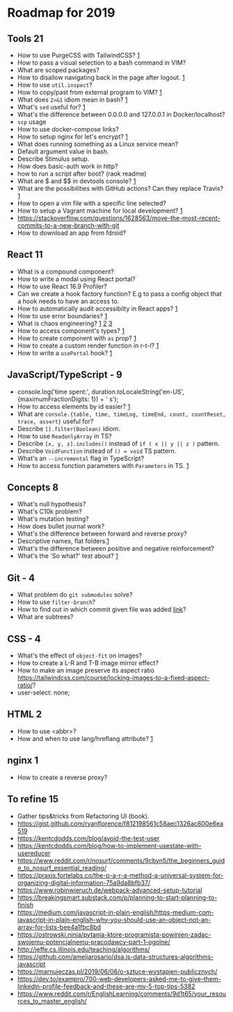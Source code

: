 # Roadmap for 2019

## Tools 21

- How to use PurgeCSS with TailwindCSS? [1](https://tailwindcss.com/docs/controlling-file-size/#removing-unused-css)
- How to pass a visual selection to a bash command in VIM?
- What are scoped packages?
- How to disallow navigating back in the page after logout. [1](https://www.youtube.com/watch?v=IZTUyVEVa90)
- How to use `util.inspect`?
- How to copy/past from external program to VIM? [1](https://imgur.com/rNlQJuT)
- What does `2>&1` idiom mean in bash? [1](https://www.brianstorti.com/understanding-shell-script-idiom-redirect/)
- What's `sed` useful for? [1](https://www.brianstorti.com/enough-sed-to-be-useful/)
- What's the difference between 0.0.0.0 and 127.0.0.1 in Docker/localhost?
- `scp` usage
- How to use docker-compose links?
- How to setup nginx for let's encrypt? [1](https://www.digitalocean.com/community/tutorials/how-to-secure-a-containerized-node-js-application-with-nginx-let-s-encrypt-and-docker-compose)
- What does running something as a Linux service mean?
- Default argument value in bash.
- Describe Stimulus setup.
- How does basic-auth work in http?
- how to run a script after boot? (raok readme)
- What are $ and $\$ in devtools console? [1](https://twitter.com/sulco/status/1156907922775056384)
- What are the possibilities with GitHub actions? Can they replace Travis? [1](https://lab.github.com/github/hello-github-actions!)
- How to open a vim file with a specific line selected?
- How to setup a Vagrant machine for local development? [1](https://tech.osteel.me/posts/2015/01/25/how-to-use-vagrant-for-local-web-development.html#port-forwarding)
- https://stackoverflow.com/questions/1628563/move-the-most-recent-commits-to-a-new-branch-with-git
- How to download an app from fdroid?

## React 11

- What is a compound component?
- How to write a modal using React portal?
- How to use React 16.9 Profiler?
- Can we create a hook factory function? E.g to pass a config object that a hook needs to have an access to.
- How to automatically audit accessibilty in React apps? [1](https://web.dev/accessibility-auditing-react/)
- How to use error boundaries? [1](https://github.com/bvaughn/react-error-boundary)
- What is chaos engineering? [1](https://twitter.com/PhilippSpiess/status/1149282859494064128/photo/1) [2](https://en.wikipedia.org/wiki/Chaos_engineering) [3](https://aweary.dev/fault-tolerance-react/)
- How to access component's types? [1](https://twitter.com/sulco/status/1160890708615716864)
- How to create component with `as` prop? [1](https://dev.to/selbekk/the-10-component-commandments-2a7f#articles-list)
- How to create a custom render function in r-t-l? [1](https://testing-library.com/docs/react-testing-library/setup#custom-render)
- How to write a `usePortal` hook? [1](https://www.jayfreestone.com/writing/react-portals-with-hooks/)

## JavaScript/TypeScript - 9

- console.log('time spent:', duration.toLocaleString('en-US', {maximumFractionDigits: 1}) + ' s');
- How to access elements by id easier? [1](https://twitter.com/sulco/status/1161613974338772992)
- What are `console.{table, time, timeLog, timeEnd, count, countReset, trace, assert}` useful for?
- Describe `[].filter(Boolean)` idiom.
- How to use `ReadonlyArray` in TS?
- Describe `[x, y, z].includes()` instead of `if ( x || y || z )` pattern.
- Describe `VoidFunction` instead of `() = void` TS pattern.
- What's an `--incremental` flag in TypeScript?
- How to access function parameters with `Parameters` in TS. [1](https://twitter.com/sulco/status/1102935418843131904)

## Concepts 8

- What's null hypothesis?
- What's C10k problem?
- What's mutation testing?
- How does bullet journal work?
- What's the difference between forward and reverse proxy?
- Descriptive names, flat folders.[1](https://twitter.com/dan_abramov/status/1145354949871767552)
- What's the difference between positive and negative reinforcement?
- What's the 'So what?' test about? [1](https://www.polepositionmarketing.com/emp/so-what-test/)

## Git - 4

- What problem do `git submodules` solve?
- How to use `filter-branch`?
- How to find out in which commit given file was added [link](https://stackoverflow.com/questions/11533199/find-commit-where-file-was-added)?
- What are subtrees?

## CSS - 4

- What's the effect of `object-fit` on images?
- How to create a L-R and T-B image mirror effect?
- How to make an image preserve its aspect ratio https://tailwindcss.com/course/locking-images-to-a-fixed-aspect-ratio/?
- user-select: none;

## HTML 2

- How to use \<abbr\>?
- How and when to use lang/hreflang attribute? [1](https://twitter.com/romano_cla/status/1130832868039581696)

## nginx 1

- How to create a reverse proxy?

## To refine 15

- Gather tips&tricks from Refactoring UI (book).
- https://gist.github.com/ryanflorence/f812198561c58aec1326ac800e6ea519
- https://kentcdodds.com/blog/avoid-the-test-user
- https://kentcdodds.com/blog/how-to-implement-usestate-with-usereducer
- https://www.reddit.com/r/nosurf/comments/9cbyn5/the_beginners_guide_to_nosurf_essential_reading/
- https://praxis.fortelabs.co/the-p-a-r-a-method-a-universal-system-for-organizing-digital-information-75a9da8bfb37/
- https://www.robinwieruch.de/webpack-advanced-setup-tutorial
- https://breakingsmart.substack.com/p/planning-to-start-planning-to-finish
- https://medium.com/javascript-in-plain-english/https-medium-com-javascript-in-plain-english-why-you-should-use-an-object-not-an-array-for-lists-bee4a1fbc8bd
- https://ostrowski.ninja/pytania-ktore-programista-powinien-zadac-swojemu-potencjalnemu-pracodawcy-part-1-ogolne/
- http://jeffe.cs.illinois.edu/teaching/algorithms/
- https://github.com/amejiarosario/dsa.js-data-structures-algorithms-javascript
- https://marnujeczas.pl/2019/06/06/o-sztuce-wystapien-publicznych/
- https://dev.to/exampro/700-web-developers-asked-me-to-give-them-linkedin-profile-feedback-and-these-are-my-5-top-tips-5382
- https://www.reddit.com/r/EnglishLearning/comments/9d1t65/your_resources_to_master_english/
